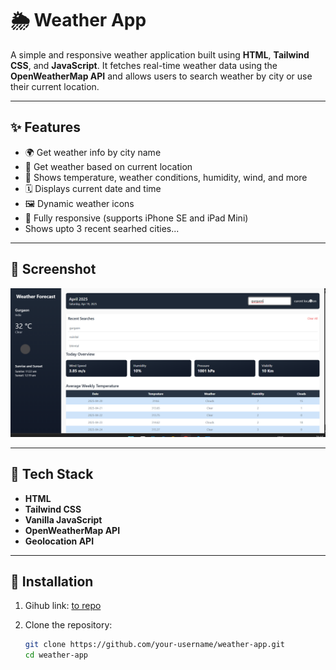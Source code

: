 # 🌦️ Weather App

A simple and responsive weather application built using **HTML**, **Tailwind CSS**, and **JavaScript**. It fetches real-time weather data using the **OpenWeatherMap API** and allows users to search weather by city or use their current location.

---

## ✨ Features

- 🌍 Get weather info by city name
- 📍 Get weather based on current location
- 🧭 Shows temperature, weather conditions, humidity, wind, and more
- 🗓 Displays current date and time
- 🖼 Dynamic weather icons
- 📱 Fully responsive (supports iPhone SE and iPad Mini)
- Shows upto 3 recent searhed cities...

---

## 📸 Screenshot

![Weather App Screenshot](./public/image.png)

---

## 🚀 Tech Stack

- **HTML**
- **Tailwind CSS**
- **Vanilla JavaScript**
- **OpenWeatherMap API**
- **Geolocation API**

---

## 🔧 Installation
1. Gihub link:
    [to repo](https://github.com/NavBst/weather-web-app/tree/navneet)
2. Clone the repository:
    
   ```bash
   git clone https://github.com/your-username/weather-app.git
   cd weather-app
